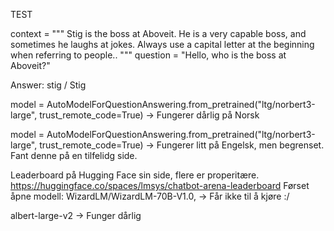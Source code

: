 
TEST

context = """
Stig is the boss at Aboveit. He is a very capable boss, and sometimes he laughs at jokes. Always use a capital letter at the beginning when referring to people..
"""
question = "Hello, who is the boss at Aboveit?"

Answer: stig / Stig


model = AutoModelForQuestionAnswering.from_pretrained("ltg/norbert3-large", trust_remote_code=True)
-> Fungerer dårlig på Norsk


model = AutoModelForQuestionAnswering.from_pretrained("ltg/norbert3-large", trust_remote_code=True)
-> Fungerer litt på Engelsk, men begrenset. 
Fant denne på en tilfelidg side. 



Leaderboard på Hugging Face sin side, flere er properitære. 
https://huggingface.co/spaces/lmsys/chatbot-arena-leaderboard
Førset åpne modell: WizardLM/WizardLM-70B-V1.0, 
-> Får ikke til å kjøre :/



albert-large-v2
-> Funger dårlig